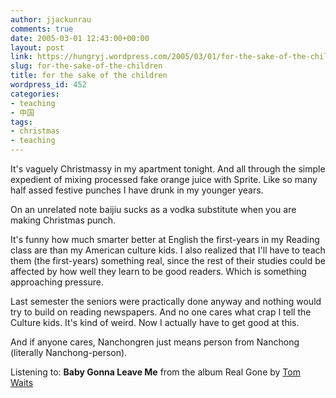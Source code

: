 ```yaml
---
author: jjackunrau
comments: true
date: 2005-03-01 12:43:00+00:00
layout: post
link: https://hungryj.wordpress.com/2005/03/01/for-the-sake-of-the-children/
slug: for-the-sake-of-the-children
title: for the sake of the children
wordpress_id: 452
categories:
- teaching
- 中国
tags:
- christmas
- teaching
---
```


It's vaguely Christmassy in my apartment tonight.  And all through the simple expedient of mixing processed fake orange juice with Sprite.  Like so many half assed festive punches I have drunk in my younger years.

On an unrelated note baijiu sucks as a vodka substitute when you are making Christmas punch.

It's funny how much smarter better at English the first-years in my Reading class are than my American culture kids.  I also realized that I'll have to teach them (the first-years) something real, since the rest of their studies could be affected by how well they learn to be good readers.  Which is something approaching pressure.

Last semester the seniors were practically done anyway and nothing would try to build on reading newspapers.  And no one cares what crap I tell the Culture kids.  It's kind of weird.  Now I actually have to get good at this.

And if anyone cares, Nanchongren just means person from Nanchong (literally Nanchong-person).

Listening to: **Baby Gonna Leave Me** from the album Real Gone
by [Tom Waits](http://www.google.com/search?q=%22Tom%20Waits%22)

